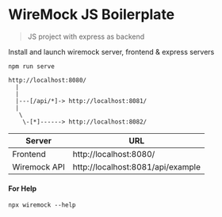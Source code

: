 # WireMock JS Boilerplate
> JS project with express as backend

Install and launch wiremock server, frontend & express servers
```
npm run serve
```

```
http://localhost:8080/
  |
  |
  |---[/api/*]-> http://localhost:8081/
  |
   \
    \-[*]------> http://localhost:8082/
```

| Server          | URL |
| ---           | ---       |
| Frontend      | http://localhost:8080/         |
| Wiremock API  | http://localhost:8081/api/example        |


#### For Help
```
npx wiremock --help
```
